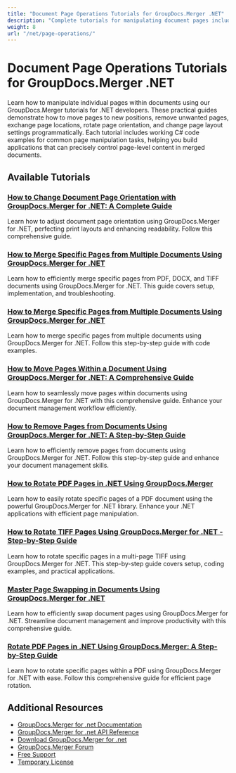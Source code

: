 ```yaml
---
title: "Document Page Operations Tutorials for GroupDocs.Merger .NET"
description: "Complete tutorials for manipulating document pages including moving, removing, swapping, rotating, and changing page orientation with GroupDocs.Merger for .NET."
weight: 8
url: "/net/page-operations/"
---
```


# Document Page Operations Tutorials for GroupDocs.Merger .NET

Learn how to manipulate individual pages within documents using our GroupDocs.Merger tutorials for .NET developers. These practical guides demonstrate how to move pages to new positions, remove unwanted pages, exchange page locations, rotate page orientation, and change page layout settings programmatically. Each tutorial includes working C# code examples for common page manipulation tasks, helping you build applications that can precisely control page-level content in merged documents.

## Available Tutorials

### [How to Change Document Page Orientation with GroupDocs.Merger for .NET&#58; A Complete Guide](./change-document-page-orientation-groupdocs-dotnet/)
Learn how to adjust document page orientation using GroupDocs.Merger for .NET, perfecting print layouts and enhancing readability. Follow this comprehensive guide.

### [How to Merge Specific Pages from Multiple Documents Using GroupDocs.Merger for .NET](./groupdocs-merger-dotnet-specific-pages-merge/)
Learn how to efficiently merge specific pages from PDF, DOCX, and TIFF documents using GroupDocs.Merger for .NET. This guide covers setup, implementation, and troubleshooting.

### [How to Merge Specific Pages from Multiple Documents Using GroupDocs.Merger for .NET](./merge-specific-pages-groupdocs-merger-net/)
Learn how to merge specific pages from multiple documents using GroupDocs.Merger for .NET. Follow this step-by-step guide with code examples.

### [How to Move Pages Within a Document Using GroupDocs.Merger for .NET&#58; A Comprehensive Guide](./move-pages-groupdocs-merger-dotnet/)
Learn how to seamlessly move pages within documents using GroupDocs.Merger for .NET with this comprehensive guide. Enhance your document management workflow efficiently.

### [How to Remove Pages from Documents Using GroupDocs.Merger for .NET&#58; A Step-by-Step Guide](./groupdocs-merger-remove-pages-net-tutorial/)
Learn how to efficiently remove pages from documents using GroupDocs.Merger for .NET. Follow this step-by-step guide and enhance your document management skills.

### [How to Rotate PDF Pages in .NET Using GroupDocs.Merger](./rotate-pdf-pages-groupdocs-merger-net/)
Learn how to easily rotate specific pages of a PDF document using the powerful GroupDocs.Merger for .NET library. Enhance your .NET applications with efficient page manipulation.

### [How to Rotate TIFF Pages Using GroupDocs.Merger for .NET - Step-by-Step Guide](./rotate-tiff-pages-groupdocs-merger-net/)
Learn how to rotate specific pages in a multi-page TIFF using GroupDocs.Merger for .NET. This step-by-step guide covers setup, coding examples, and practical applications.

### [Master Page Swapping in Documents Using GroupDocs.Merger for .NET](./mastering-page-swapping-groupdocs-merger-net/)
Learn how to efficiently swap document pages using GroupDocs.Merger for .NET. Streamline document management and improve productivity with this comprehensive guide.

### [Rotate PDF Pages in .NET Using GroupDocs.Merger&#58; A Step-by-Step Guide](./rotate-pdf-pages-groupdocs-merger-dotnet/)
Learn how to rotate specific pages within a PDF using GroupDocs.Merger for .NET with ease. Follow this comprehensive guide for efficient page rotation.

## Additional Resources

- [GroupDocs.Merger for .net Documentation](https://docs.groupdocs.com/merger/net/)
- [GroupDocs.Merger for .net API Reference](https://reference.groupdocs.com/merger/net/)
- [Download GroupDocs.Merger for .net](https://releases.groupdocs.com/merger/net/)
- [GroupDocs.Merger Forum](https://forum.groupdocs.com/c/merger)
- [Free Support](https://forum.groupdocs.com/)
- [Temporary License](https://purchase.groupdocs.com/temporary-license/)
